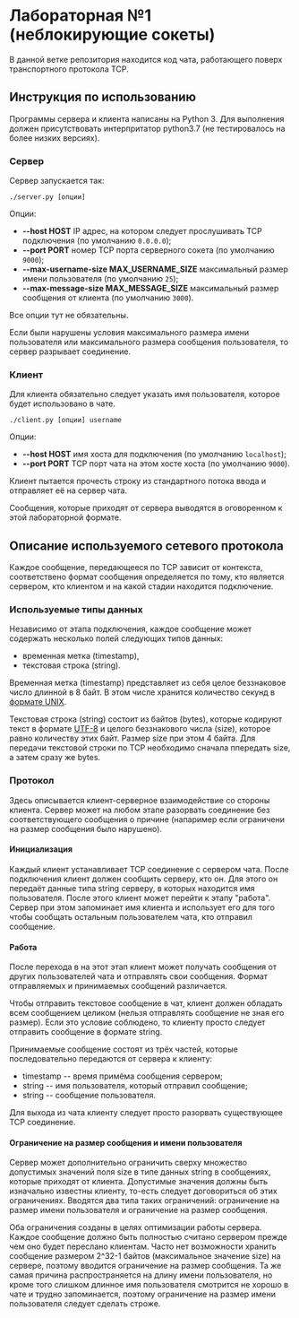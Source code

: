 # Лабораторная №1 (неблокирующие сокеты)

В данной ветке репозитория находится код чата, работающего поверх транспортного протокола TCP.

## Инструкция по использованию

Программы сервера и клиента написаны на Python 3. Для выполнения должен присутствовать интерпритатор python3.7 (не тестировалось на более низких версиях).

### Сервер

Сервер запускается так:

```
./server.py [опции]
```

Опции:
  - **--host HOST** IP адрес, на котором следует прослушивать TCP подключения (по умолчанию `0.0.0.0`);
  - **--port PORT** номер TCP порта серверного сокета (по умолчанию `9000`);
  - **--max-username-size MAX_USERNAME_SIZE** максимальный размер имени пользователя (по умолчанию `25`);
  - **--max-message-size MAX_MESSAGE_SIZE** максимальный размер сообщения от клиента (по умолчанию `3000`).

Все опции тут не обязательны.

Если были нарушены условия максимального размера имени пользователя или максимального размера сообщения пользователя, то сервер разрывает соединение.

### Клиент

Для клиента обязательно следует указать имя пользователя, которое будет использовано в чате.

```
./client.py [опции] username
```

Опции:
  - **--host HOST** имя хоста для подключения (по умолчанию `localhost`);
  - **--port PORT** TCP порт чата на этом хосте хоста (по умолчанию `9000`).

Клиент пытается прочесть строку из стандартного потока ввода и отправляет её на сервер чата.

Сообщения, которые приходят от сервера выводятся в оговоренном к этой лабораторной формате.

## Описание используемого сетевого протокола

Каждое сообщение, передающееся по TCP зависит от контекста, соответствено формат сообщения определяется по тому, кто является сервером, кто клиентом и на какой стадии находится подключение.

### Используемые типы данных

Независимо от этапа подключения, каждое сообщение может содержать несколько полей следующих типов данных:
  - временная метка (timestamp),
  - текстовая строка (string).

Временная метка (timestamp) представляет из себя целое беззнаковое число длинной в 8 байт. В этом числе хранится количество секунд в [формате UNIX](https://en.wikipedia.org/wiki/Unix_time).

Текстовая строка (string) состоит из байтов (bytes), которые кодируют текст в формате [UTF-8](https://ru.wikipedia.org/wiki/UTF-8) и целого беззнакового числа (size), которое равно количеству этих байт. Размер size при этом 4 байта. Для передачи текстовой строки по TCP необходимо сначала ппередать size, а затем сразу же bytes.

### Протокол

Здесь описывается клиент-серверное взаимодействие со стороны клиента. Сервер может на любом этапе разорвать соединение без соответствующего сообщения о причине (напаример если ограничени на размер сообщения было нарушено).

#### Инициализация

Каждый клиент устанавливает TCP соединение с сервером чата. После подключения клиент должен сообщить серверу, кто он. Для этого он передаёт данные типа string серверу, в которых находится имя пользователя. После этого клиент может перейти к этапу "работа". Сервер при этом запоминает имя клиента и использует его для того чтобы сообщать остальным пользователем чата, кто отправил сообщение.

#### Работа

После перехода в на этот этап клиент может получать сообщения от других пользователей чата и отправлять свои сообщения. Формат отправляемых и принимаемых сообщений различается.

Чтобы отправить текстовое сообщение в чат, клиент должен обладать всем сообщением целиком (нельзя отправлять сообщение не зная его размер). Если это условие соблюдено, то клиенту просто следует отправить сообщение в формате string.

Принимаемые сообщение состоят из трёх частей, которые последовательно передаются от сервера к клиенту:
  - timestamp -- время примёма сообщения сервером;
  - string -- имя пользователя, который отправил сообщение;
  - string -- сообщение пользователя.

Для выхода из чата клиенту следует просто разорвать существующее TCP соединение.

#### Ограничение на размер сообщения и имени пользователя

Сервер может дополнительно ограничить сверху множество допустимых значений поля size в типе данных string в сообщениях, которые приходят от клиента. Допустимые значения должны быть изначально известны клиенту, то-есть следует договориться об этих ограничениях. Вводятся два типа таких ограничений: ограничение на размер имени пользователя и ограничение на размер сообщения.

Оба ограничения созданы в целях оптимизации работы сервера. Каждое сообщение должно быть полностью считано сервером прежде чем оно будет переслано клиентам. Часто нет возможности хранить сообщение размером 2^32-1 байтов (максимальное значение size) на сервере, поэтому вводится ограничение на размер сообщения. Та же самая причина распространяется на длину имени пользователя, но кроме того слишком длинное имя пользователя смотрится не хорошо в чате и трудно запоминается, поэтому ограничение на размер имени пользователя следует сделать строже.

